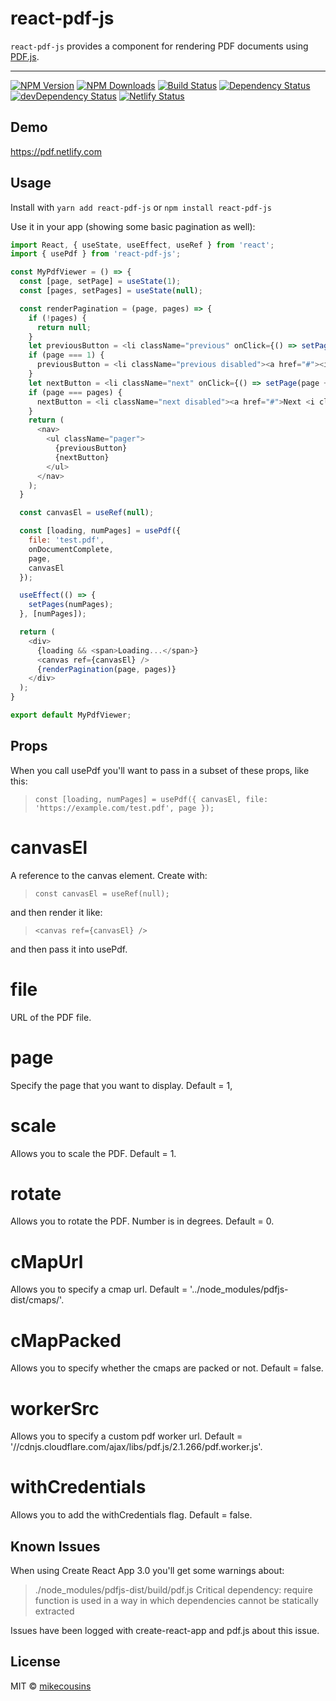 # react-pdf-js

`react-pdf-js` provides a component for rendering PDF documents using [PDF.js](http://mozilla.github.io/pdf.js/).

---
[![NPM Version](https://img.shields.io/npm/v/react-pdf-js.svg?style=flat-square)](https://www.npmjs.com/package/react-pdf-js)
[![NPM Downloads](https://img.shields.io/npm/dm/react-pdf-js.svg?style=flat-square)](https://www.npmjs.com/package/react-pdf-js)
[![Build Status](https://travis-ci.com/mikecousins/react-pdf-js.svg?branch=master)](https://travis-ci.com/mikecousins/react-pdf-js)
[![Dependency Status](https://david-dm.org/mikecousins/react-pdf-js.svg)](https://david-dm.org/mikecousins/react-pdf-js)
[![devDependency Status](https://david-dm.org/mikecousins/react-pdf-js/dev-status.svg)](https://david-dm.org/mikecousins/react-pdf-js#info=devDependencies)
[![Netlify Status](https://api.netlify.com/api/v1/badges/4ce8e5b5-16ca-4942-8c47-095debbc4693/deploy-status)](https://app.netlify.com/sites/pdf/deploys)

## Demo

https://pdf.netlify.com

## Usage

Install with `yarn add react-pdf-js` or `npm install react-pdf-js`

Use it in your app (showing some basic pagination as well):

```js
import React, { useState, useEffect, useRef } from 'react';
import { usePdf } from 'react-pdf-js';

const MyPdfViewer = () => {
  const [page, setPage] = useState(1);
  const [pages, setPages] = useState(null);

  const renderPagination = (page, pages) => {
    if (!pages) {
      return null;
    }
    let previousButton = <li className="previous" onClick={() => setPage(page - 1))}><a href="#"><i className="fa fa-arrow-left"></i> Previous</a></li>;
    if (page === 1) {
      previousButton = <li className="previous disabled"><a href="#"><i className="fa fa-arrow-left"></i> Previous</a></li>;
    }
    let nextButton = <li className="next" onClick={() => setPage(page + 1))}><a href="#">Next <i className="fa fa-arrow-right"></i></a></li>;
    if (page === pages) {
      nextButton = <li className="next disabled"><a href="#">Next <i className="fa fa-arrow-right"></i></a></li>;
    }
    return (
      <nav>
        <ul className="pager">
          {previousButton}
          {nextButton}
        </ul>
      </nav>
    );
  }

  const canvasEl = useRef(null);

  const [loading, numPages] = usePdf({
    file: 'test.pdf',
    onDocumentComplete,
    page,
    canvasEl
  });

  useEffect(() => {
    setPages(numPages);
  }, [numPages]);

  return (
    <div>
      {loading && <span>Loading...</span>}
      <canvas ref={canvasEl} />
      {renderPagination(page, pages)}
    </div>
  );
}

export default MyPdfViewer;
```

## Props

When you call usePdf you'll want to pass in a subset of these props, like this:

> `const [loading, numPages] = usePdf({ canvasEl, file: 'https://example.com/test.pdf', page });`

# canvasEl

A reference to the canvas element. Create with:

> `const canvasEl = useRef(null);`

and then render it like:

> `<canvas ref={canvasEl} />`

and then pass it into usePdf.

# file

URL of the PDF file.

# page
Specify the page that you want to display. Default = 1,

# scale

Allows you to scale the PDF. Default = 1.

# rotate

Allows you to rotate the PDF. Number is in degrees. Default = 0.

# cMapUrl

Allows you to specify a cmap url. Default = '../node_modules/pdfjs-dist/cmaps/'.

# cMapPacked

Allows you to specify  whether the cmaps are packed or not. Default = false.

# workerSrc

Allows you to specify a custom pdf worker url. Default = '//cdnjs.cloudflare.com/ajax/libs/pdf.js/2.1.266/pdf.worker.js'.

# withCredentials

Allows you to add the withCredentials flag. Default = false.

## Known Issues

When using Create React App 3.0 you'll get some warnings about:
> ./node_modules/pdfjs-dist/build/pdf.js
Critical dependency: require function is used in a way in which dependencies cannot be statically extracted

Issues have been logged with create-react-app and pdf.js about this issue.

## License

MIT © [mikecousins](https://github.com/mikecousins)
